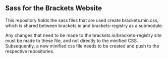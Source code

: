 Sass for the Brackets Website 
-----------------------------
This repository holds the sass files that are used create brackets.min.css, which is shared between brackets.io and brackets-registry as a submodule.

Any changes that need to be made to the brackets.io/brackets-registry site must be made to these file, and not directly to the minified CSS. Subsequently, a new minified css file needs to be created and push to the respective repositories.